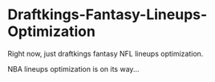 # Draftkings-Fantasy-Lineups-Optimization
Right now, just draftkings fantasy NFL lineups optimization.

NBA lineups optimization is on its way...
